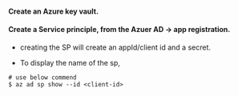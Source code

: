 
#### Create an Azure key vault.

#### Create a Service principle, from the Azuer AD -> app registration.
  - creating the SP will create an appId/client id and a secret.


- To display the name of the sp,
```
# use below commend
$ az ad sp show --id <client-id>
```

